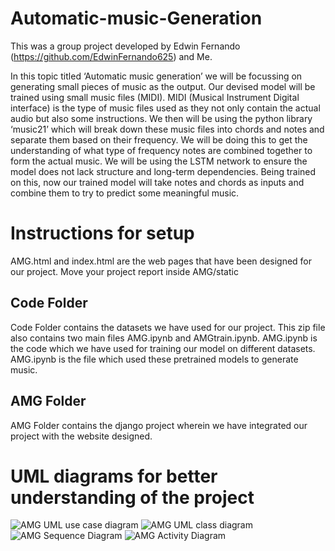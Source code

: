 # Automatic-music-Generation
This was a group project developed by Edwin Fernando (https://github.com/EdwinFernando625) and Me.


In this topic titled ‘Automatic music generation’ we will be focussing on generating small pieces of music as the output. Our devised model will be trained using small music files (MIDI). MIDI (Musical Instrument Digital interface) is the type of music files used as they not only contain the actual audio but also some instructions. We then will be using the python library ‘music21’ which will break down these music files into chords and notes and separate them based on their frequency. We will be doing this to get the understanding of what type of frequency notes are combined together to form the actual music. We will be using the LSTM network to ensure the model does not lack structure and long-term dependencies. Being trained on this, now our trained model will take notes and chords as inputs and combine them to try to predict some meaningful music.
  
  # Instructions for setup
  AMG.html and index.html are the web pages that have been designed for our project. Move your project report inside AMG/static
  
  ## Code Folder
  Code Folder contains the datasets we have used for our project. This zip file also contains two main files AMG.ipynb and AMGtrain.ipynb. AMG.ipynb is the code which we have used for training our model on different datasets. AMG.ipynb is the file which used these pretrained models to generate music.
  
  ## AMG Folder
  AMG Folder contains the django project wherein we have integrated our project with the website designed.
  
  # UML diagrams for better understanding of the project
  ![AMG UML use case diagram](https://user-images.githubusercontent.com/66869179/117314523-796d2e00-aea4-11eb-9625-0775773aa047.jpg)
![AMG UML class diagram](https://user-images.githubusercontent.com/66869179/117314566-838f2c80-aea4-11eb-8e2e-72034b214fd7.jpg)
![AMG Sequence Diagram](https://user-images.githubusercontent.com/66869179/117314603-90ac1b80-aea4-11eb-860f-5c4ded145a1b.png)
![AMG Activity Diagram](https://user-images.githubusercontent.com/66869179/117314632-96a1fc80-aea4-11eb-88ae-9d6da4f028ef.JPG)
